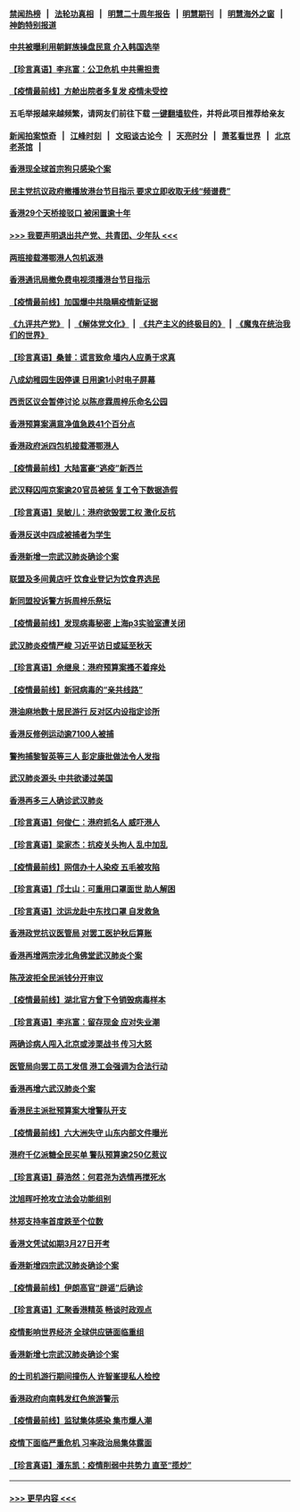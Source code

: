 #### [禁闻热榜](热点新闻.md?=0)  &nbsp;&nbsp;|&nbsp;&nbsp; [法轮功真相](https://github.com/gfw-breaker/truth/blob/master/README.md?=0) &nbsp;&nbsp;|&nbsp;&nbsp; [明慧二十周年报告](https://github.com/gfw-breaker/mh-reports/blob/master/README.md?=0) &nbsp;&nbsp;|&nbsp;&nbsp;[明慧期刊](https://github.com/gfw-breaker/mh-qikan) &nbsp;&nbsp;|&nbsp;&nbsp; [明慧海外之窗](https://github.com/gfw-breaker/mh-news/blob/master/README.md?=0) &nbsp;&nbsp;|&nbsp;&nbsp; [神韵特别报道](https://github.com/gfw-breaker/mh-news/blob/master/shenyun.md?=0)
#### [中共被曝利用朝鲜族操盘民意 介入韩国选举](../pages/nsc415/n11921006.md?t=03071032) 
#### [【珍言真语】李兆富：公卫危机 中共需担责](../pages/nsc415/n11920422.md?t=03071032) 
#### [【疫情最前线】方舱出院者多复发 疫情未受控](../pages/nsc415/n11918637.md?t=03071032) 
#### 五毛举报越来越频繁，请网友们前往下载 [一键翻墙软件](https://github.com/gfw-breaker/ssr-accounts)，并将此项目推荐给亲友
#### [新闻拍案惊奇](https://github.com/gfw-breaker/banned-news/blob/master/pages/link4.md) &nbsp;&nbsp;|&nbsp;&nbsp; [江峰时刻](https://github.com/gfw-breaker/banned-news/blob/master/pages/link4.md) &nbsp;&nbsp;|&nbsp;&nbsp; [文昭谈古论今](https://github.com/gfw-breaker/banned-news/blob/master/pages/link4.md) &nbsp;&nbsp;|&nbsp;&nbsp; [天亮时分](https://github.com/gfw-breaker/banned-news/blob/master/pages/link4.md) &nbsp;&nbsp;|&nbsp;&nbsp; [萧茗看世界](https://github.com/gfw-breaker/banned-news/blob/master/pages/link4.md) &nbsp;&nbsp;|&nbsp;&nbsp; [北京老茶馆](https://github.com/gfw-breaker/banned-news/blob/master/pages/link4.md) &nbsp;&nbsp;|&nbsp;&nbsp; 
#### [香港现全球首宗狗只感染个案](../pages/nsc415/n11918710.md?t=03071032) 
#### [民主党抗议政府撤播放港台节目指示 要求立即收取无线“频谱费”](../pages/nsc415/n11918681.md?t=03071032) 
#### [香港29个天桥接驳口 被闲置逾十年](../pages/nsc415/n11918654.md?t=03071032) 
#### [>>> 我要声明退出共产党、共青团、少年队 <<<](https://github.com/begood0513/goodnews/blob/master/quit/letter.md) 
#### [两班接载滞鄂港人包机返港](../pages/nsc415/n11915855.md?t=03071032) 
#### [香港通讯局撤免费电视须播港台节目指示](../pages/nsc415/n11915831.md?t=03071032) 
#### [【疫情最前线】加国爆中共隐瞒疫情新证据](../pages/nsc415/n11915482.md?t=03071032) 
#### [《九评共产党》](https://github.com/begood0513/9ping.md/blob/master/README.md) &nbsp;|&nbsp; [《解体党文化》](../../../../jtdwh.md/blob/master/README.md)  &nbsp;|&nbsp; [《共产主义的终极目的》](../../../../gczydzjmd.md/blob/master/README.md) &nbsp;|&nbsp; [《魔鬼在统治我们的世界》](../../../../mgztzwmdsj.md/blob/master/README.md) 
#### [【珍言真语】桑普：谎言致命 墙内人应勇于求真](../pages/nsc415/n11915169.md?t=03071032) 
#### [八成幼稚园生因停课 日用逾1小时电子屏幕](../pages/nsc415/n11913263.md?t=03071032) 
#### [西贡区议会暂停讨论 以陈彦霖周梓乐命名公园](../pages/nsc415/n11913248.md?t=03071032) 
#### [香港预算案满意净值急跌41个百分点](../pages/nsc415/n11913236.md?t=03071032) 
#### [香港政府派四包机接载滞鄂港人](../pages/nsc415/n11913211.md?t=03071032) 
#### [【疫情最前线】大陆富豪“逃疫”新西兰](../pages/nsc415/n11913160.md?t=03071032) 
#### [武汉释囚闯京案逾20官员被惩 复工令下数据造假](../pages/nsc415/n11912743.md?t=03071032) 
#### [【珍言真语】吴敏儿：港府欲毁罢工权 激化反抗](../pages/nsc415/n11912457.md?t=03071032) 
#### [香港反送中四成被捕者为学生](../pages/nsc415/n11910730.md?t=03071032) 
#### [香港新增一宗武汉肺炎确诊个案](../pages/nsc415/n11910724.md?t=03071032) 
#### [联盟及多间黄店吁 饮食业登记为饮食界选民](../pages/nsc415/n11910718.md?t=03071032) 
#### [新同盟投诉警方拆周梓乐祭坛](../pages/nsc415/n11910707.md?t=03071032) 
#### [【疫情最前线】发现病毒秘密 上海p3实验室遭关闭](../pages/nsc415/n11910640.md?t=03071032) 
#### [武汉肺炎疫情严峻 习近平访日或延至秋天](../pages/nsc415/n11910570.md?t=03071032) 
#### [【珍言真语】佘继泉：港府预算案搔不着痒处](../pages/nsc415/n11910011.md?t=03071032) 
#### [【疫情最前线】新冠病毒的“亲共线路”](../pages/nsc415/n11907734.md?t=03071032) 
#### [港油麻地数十居民游行 反对区内设指定诊所](../pages/nsc415/n11907900.md?t=03071032) 
#### [香港反修例运动逾7100人被捕](../pages/nsc415/n11907922.md?t=03071032) 
#### [警拘捕黎智英等三人 彭定康批做法令人发指](../pages/nsc415/n11907905.md?t=03071032) 
#### [武汉肺炎源头 中共欲诿过美国](../pages/nsc415/n11907665.md?t=03071032) 
#### [香港再多三人确诊武汉肺炎](../pages/nsc415/n11907846.md?t=03071032) 
#### [【珍言真语】何俊仁：港府抓名人 威吓港人](../pages/nsc415/n11907561.md?t=03071032) 
#### [【珍言真语】梁家杰：抗疫关头拘人 乱中加乱](../pages/nsc415/n11907444.md?t=03071032) 
#### [【疫情最前线】网信办十人染疫 五毛被攻陷](../pages/nsc415/n11903757.md?t=03071032) 
#### [【珍言真语】邝士山：可重用口罩面世 助人解困](../pages/nsc415/n11903875.md?t=03071032) 
#### [【珍言真语】沈运龙赴中东找口罩 自发救急](../pages/nsc415/n11903291.md?t=03071032) 
#### [香港政党抗议医管局 对罢工医护秋后算账](../pages/nsc415/n11901746.md?t=03071032) 
#### [香港再增两宗涉北角佛堂武汉肺炎个案](../pages/nsc415/n11901737.md?t=03071032) 
#### [陈茂波拒全民派钱分开审议](../pages/nsc415/n11901672.md?t=03071032) 
#### [【疫情最前线】湖北官方曾下令销毁病毒样本](../pages/nsc415/n11901518.md?t=03071032) 
#### [【珍言真语】李兆富：留存现金 应对失业潮](../pages/nsc415/n11901448.md?t=03071032) 
#### [两确诊病人闯入北京或涉栗战书 传习大怒](../pages/nsc415/n11901180.md?t=03071032) 
#### [医管局向罢工员工发信 港工会强调为合法行动](../pages/nsc415/n11898870.md?t=03071032) 
#### [香港再增六武汉肺炎个案](../pages/nsc415/n11898843.md?t=03071032) 
#### [香港民主派批预算案大增警队开支](../pages/nsc415/n11898813.md?t=03071032) 
#### [【疫情最前线】六大洲失守 山东内部文件曝光](../pages/nsc415/n11898455.md?t=03071032) 
#### [港府千亿派糖全民买单 警队预算逾250亿惹议](../pages/nsc415/n11898608.md?t=03071032) 
#### [【珍言真语】薛浩然：何君尧为选情再搅死水](../pages/nsc415/n11898269.md?t=03071032) 
#### [沈旭晖吁抢攻立法会功能组别](../pages/nsc415/n11896084.md?t=03071032) 
#### [林郑支持率首度跌至个位数](../pages/nsc415/n11896058.md?t=03071032) 
#### [香港文凭试如期3月27日开考](../pages/nsc415/n11896055.md?t=03071032) 
#### [香港新增四宗武汉肺炎确诊个案](../pages/nsc415/n11896040.md?t=03071032) 
#### [【疫情最前线】伊朗高官“辟谣”后确诊](../pages/nsc415/n11895902.md?t=03071032) 
#### [【珍言真语】汇聚香港精英 畅谈时政观点](../pages/nsc415/n11895733.md?t=03071032) 
#### [疫情影响世界经济 全球供应链面临重组](../pages/nsc415/n11895634.md?t=03071032) 
#### [香港新增七宗武汉肺炎确诊个案](../pages/nsc415/n11893498.md?t=03071032) 
#### [的士司机游行期间撞伤人 许智峯提私人检控](../pages/nsc415/n11893483.md?t=03071032) 
#### [香港政府向南韩发红色旅游警示](../pages/nsc415/n11893398.md?t=03071032) 
#### [【疫情最前线】监狱集体感染 集市爆人潮](../pages/nsc415/n11893181.md?t=03071032) 
#### [疫情下面临严重危机  习率政治局集体露面](../pages/nsc415/n11893305.md?t=03071032) 
#### [【珍言真语】潘东凯：疫情削弱中共势力 直至“揽炒”](../pages/nsc415/n11892866.md?t=03071032) 

----
#### [ >>> 更早内容 <<< ](../indexes/nsc415-earlier.md)
